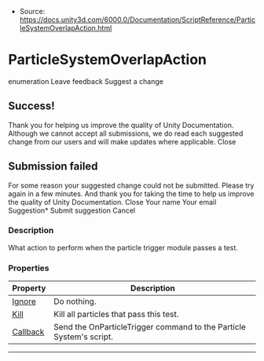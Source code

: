 * Source: https://docs.unity3d.com/6000.0/Documentation/ScriptReference/ParticleSystemOverlapAction.html

# ParticleSystemOverlapAction
enumeration
Leave feedback
Suggest a change
## Success!
Thank you for helping us improve the quality of Unity Documentation. Although we cannot accept all submissions, we do read each suggested change from our users and will make updates where applicable.
Close
## Submission failed
For some reason your suggested change could not be submitted. Please <a>try again</a> in a few minutes. And thank you for taking the time to help us improve the quality of Unity Documentation.
Close
Your name Your email Suggestion* Submit suggestion
Cancel
### Description
What action to perform when the particle trigger module passes a test.
### Properties
Property | Description  
---|---  
[Ignore](https://docs.unity3d.com/6000.0/Documentation/ScriptReference/ParticleSystemOverlapAction.Ignore.html) | Do nothing.  
[Kill](https://docs.unity3d.com/6000.0/Documentation/ScriptReference/ParticleSystemOverlapAction.Kill.html) | Kill all particles that pass this test.  
[Callback](https://docs.unity3d.com/6000.0/Documentation/ScriptReference/ParticleSystemOverlapAction.Callback.html) | Send the OnParticleTrigger command to the Particle System's script.  
* * *
